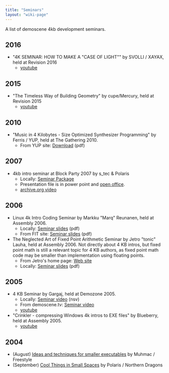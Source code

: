 ```yaml
---
title: "Seminars"
layout: "wiki-page"
---
```


A list of demoscene 4kb development seminars.

## 2016
* "4K SEMINAR: HOW TO MAKE A "CASE OF LIGHT"" by SVOLLI / XAYAX, held at Revision 2016
    * [youtube](https://www.youtube.com/watch?v=Jj54mV9T8YU&index=3&list=PLNqQO7lFY6dmH5kMSWtuRP6ZhBiQdQIU1) 

## 2015
* "The Timeless Way of Building Geometry" by cupe/Mercury, held at Revision 2015
    * [youtube](https://www.youtube.com/watch?v=T-9R0zAwL7s&index=8&list=PLNqQO7lFY6dlPOg7cA1SczEU0Y7UW6iMW)

## 2010
* "Music in 4 Kilobytes - Size Optimized Synthesizer Programming" by Ferris / YUP, held at The Gathering 2010.
    * From YUP site: [Download](ftp://ftp.untergrund.net/users/thygrion/sosp.zip) (pdf)

## 2007
* 4kb intro seminar at Block Party 2007 by s_tec & Polaris
    * Locally: [Seminar Package](ftp://ftp.untergrund.net/users/in4kadmin/files/block.party.2007_4k_seminar.zip)
    * Presentation file is in power point and [open office](http://download.openoffice.org/).
    * [archive.org video](https://archive.org/details/hackercons-notacon-2007-4kb-intro)

## 2006
* Linux 4k Intro Coding Seminar by Markku "Marq" Reunanen, held at Assembly 2006.
    * Locally: [Seminar slides](ftp://ftp.untergrund.net/users/in4kadmin/files/Linux_4k_Intro_Coding_asm06.pdf) (pdf)
    * From FIT site: [Seminar slides](http://ftp.kameli.net/pub/fit/misc/presis_asm06.pdf) (pdf)
* The Neglected Art of Fixed Point Arithmetic Seminar by Jetro "tonic" Lauha, held at Assembly 2006. Not directly about 4 KB intros, but fixed point math is still a relevant topic for 4 KB authors, as fixed point math code may be smaller than implementation using floating points.
    * From Jetro's home page: [Web site](http://jet.ro/creations#fixedpoint)
    * Locally: [Seminar slides](ftp://ftp.untergrund.net/users/in4kadmin/files/The_neglected_art_of_Fixed_Point_arithmetic_20060913.pdf) (pdf)

## 2005
* 4 KB Seminar by Gargaj, held at Demozone 2005.
    * Locally: [Seminar video](ftp://ftp.untergrund.net/users/in4kadmin/files/demoscene.tv_seminar_4k_by_gargaj_seminar__main.nsv) (nsv)
    * From demoscene.tv: [Seminar video](http://vod.demoscene.tv/demoscene.tv_seminar_4k_by_gargaj_seminar__main.nsv)
    * [youtube](https://www.youtube.com/watch?v=_sXjS4tDpSU)
* "Crinkler - compressing Windows 4k intros to EXE files" by Blueberry, held at Assembly 2005.
    * [youtube](https://www.youtube.com/watch?v=VIzg9NCW3rs])

## 2004
* (August) [Ideas and techniques for smaller executables](Ideas-and-techniques-for-smaller-executables-Seminar) by Muhmac / Freestyle
* (September) [Cool Things in Small Spaces](Cool-Things-in-Small-Spaces-Seminar) by Polaris / Northern Dragons
